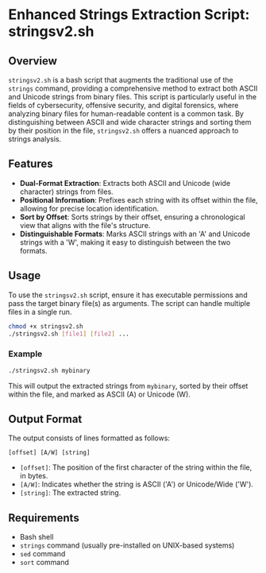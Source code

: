 # Enhanced Strings Extraction Script: stringsv2.sh

## Overview

`stringsv2.sh` is a bash script that augments the traditional use of the `strings` command, providing a comprehensive method to extract both ASCII and Unicode strings from binary files. This script is particularly useful in the fields of cybersecurity, offensive security, and digital forensics, where analyzing binary files for human-readable content is a common task. By distinguishing between ASCII and wide character strings and sorting them by their position in the file, `stringsv2.sh` offers a nuanced approach to strings analysis.

## Features

- **Dual-Format Extraction**: Extracts both ASCII and Unicode (wide character) strings from files.
- **Positional Information**: Prefixes each string with its offset within the file, allowing for precise location identification.
- **Sort by Offset**: Sorts strings by their offset, ensuring a chronological view that aligns with the file's structure.
- **Distinguishable Formats**: Marks ASCII strings with an 'A' and Unicode strings with a 'W', making it easy to distinguish between the two formats.

## Usage

To use the `stringsv2.sh` script, ensure it has executable permissions and pass the target binary file(s) as arguments. The script can handle multiple files in a single run.

```bash
chmod +x stringsv2.sh
./stringsv2.sh [file1] [file2] ...
```

### Example

```bash
./stringsv2.sh mybinary
```

This will output the extracted strings from `mybinary`, sorted by their offset within the file, and marked as ASCII (A) or Unicode (W).

## Output Format

The output consists of lines formatted as follows:

```
[offset] [A/W] [string]
```

- `[offset]`: The position of the first character of the string within the file, in bytes.
- `[A/W]`: Indicates whether the string is ASCII ('A') or Unicode/Wide ('W').
- `[string]`: The extracted string.

## Requirements

- Bash shell
- `strings` command (usually pre-installed on UNIX-based systems)
- `sed` command
- `sort` command


